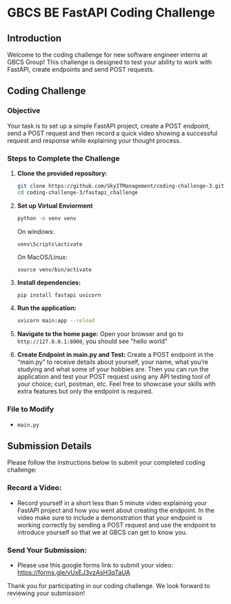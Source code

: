 # GBCS BE FastAPI Coding Challenge

## Introduction

Welcome to the coding challenge for new software engineer interns at GBCS Group! This challenge is designed to test your ability to work with FastAPI, create endpoints and send POST requests.

## Coding Challenge

### Objective

Your task is to set up a simple FastAPI project, create a POST endpoint, send a POST request and then record a quick video showing a successful request and response while explaining your thought process.

### Steps to Complete the Challenge

1. **Clone the provided repository:**

   ```bash
   git clone https://github.com/SkyITManagement/coding-challenge-3.git
   cd coding-challenge-3/fastapi_challenge
   ```

2. **Set up Virtual Enviorment**
   ```bash
   python -m venv venv
   ```
   On windows:
   ```
   venv\Scripts\activate
   ```
   On MacOS/Linux:
   ```
   source venv/bin/activate
   ```

4. **Install dependencies:**

   ```bash
   pip install fastapi uvicorn
   ```

5. **Run the application:**

   ```bash
   uvicorn main:app --reload
   ```

6. **Navigate to the home page:**
   Open your browser and go to `http://127.0.0.1:8000`, you should see "hello world"

7. **Create Endpoint in main.py and Test:**
   Create a POST endpoint in the “main.py” to receive details about yourself, your name, what you’re studying and what some of your hobbies are. Then you can run the application and test your POST request using any API testing tool of your choice; curl, postman, etc. Feel free to showcase your skills with extra features but only the endpoint is required.

### File to Modify

- `main.py`

## Submission Details

Please follow the instructions below to submit your completed coding challenge:

### Record a Video:

- Record yourself in a short less than 5 minute video explaining your FastAPI project and how you went about creating the endpoint. In the video make sure to include a demonstration that your endpoint is working correctly by sending a POST request and use the endpoint to introduce yourself so that we at GBCS can get to know you. 

### Send Your Submission:

- Please use this google forms link to submit your video: https://forms.gle/vUxEJ3vzAsH3qTaUA

Thank you for participating in our coding challenge. We look forward to reviewing your submission!
